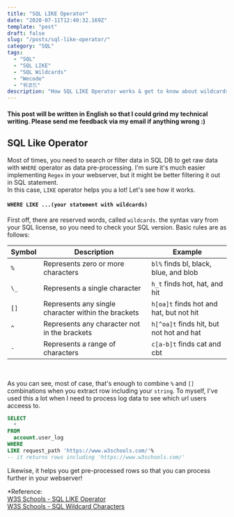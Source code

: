 ```yaml
---
title: "SQL LIKE Operator"
date: "2020-07-11T12:40:32.169Z"
template: "post"
draft: false
slug: "/posts/sql-like-operator/"
category: "SQL"
tags:
  - "SQL"
  - "SQL LIKE"
  - "SQL Wildcards"
  - "Wecode"
  - "위코드"
description: "How SQL LIKE Operator works & get to know about wildcards"
---
```


#### This post will be written in English so that I could grind my technical writing. Please send me feedback via my email if anything wrong :)

## SQL Like Operator

Most of times, you need to search or filter data in SQL DB to get raw data with `WHERE` operator as data pre-processing. I'm sure it's much easier implementing `Regex` in your webserver, but it might be better filtering it out in SQL statement. <br/>
In this case, `LIKE` operator helps you a lot! Let's see how it works. <br/>

#### `WHERE LIKE ...(your statement with wildcards)`

First off, there are reserved words, called `wildcards`. the syntax vary from your SQL license, so you need to check your SQL version. Basic rules are as follows:

| Symbol | Description                                         | Example                                  |
| ------ | --------------------------------------------------- | ---------------------------------------- |
| `%`    | Represents zero or more characters                  | `bl%` finds bl, black, blue, and blob    |
| `\_`   | Represents a single character                       | `h_t` finds hot, hat, and hit            |
| `[]`   | Represents any single character within the brackets | `h[oa]t` finds hot and hat, but not hit  |
| `^`    | Represents any character not in the brackets        | `h[^oa]t` finds hit, but not hot and hat |
| `-`    | Represents a range of characters                    | `c[a-b]t` finds cat and cbt              |

<br/>

As you can see, most of case, that's enough to combine `%` and `[]` combinations when you extract row including your `string`. To myself, I've used this a lot when I need to process log data to see which url users acceess to.

```SQL
SELECT
  *
FROM
  account.user_log
WHERE
LIKE request_path 'https://www.w3schools.com/'%
-- it returns rows including 'https://www.w3schools.com/'
```

Likewise, it helps you get pre-processed rows so that you can process further in your webserver!

\*Reference:<br/>
[W3S Schools - SQL LIKE Operator](https://www.w3schools.com/sql/sql_like.asp)<br/>
[W3S Schools - SQL Wildcard Characters](https://www.w3schools.com/sql/sql_wildcards.asp)

